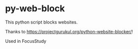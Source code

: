 # py-web-block

This python script blocks websites.

Thanks to https://projectgurukul.org/python-website-blocker/!

Used in FocusStudy
